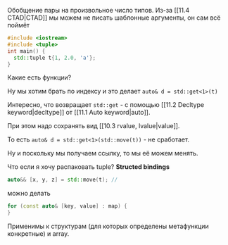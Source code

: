 Обобщение пары на произвольное число типов.
Из-за [[11.4 CTAD|CTAD]] мы можем не писать шаблонные аргументы, он сам всё поймёт

```cpp
#include <iostream>
#include <tuple>
int main() {
  std::tuple t{1, 2.0, 'a'};
}
```

Какие есть функции?

Ну мы хотим брать по индексу и это делает `auto& d = std::get<1>(t)`

Интересно, что возвращает `std::get` - с помощью [[11.2 Decltype keyword|decltype]] от [[11.1 Auto keyword|auto]].

При этом надо сохранять вид [[10.3 rvalue, lvalue|value]].

То есть `auto& d = std::get<1>(std::move(t))` - не сработает.

Ну и поскольку мы получаем ссылку, то мы её можем менять.

Что если я хочу распаковать tuple? **Structed bindings**

```cpp
auto&& [x, y, z] = std::move(t); // 
```

можно делать

```cpp
for (const auto& [key, value] : map) {
}
```

Применимы к структурам (для которых определены метафункции конкретные) и array.

